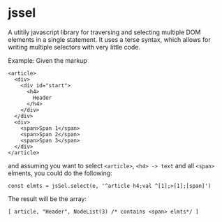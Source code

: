 # jssel
A utitily javascript library for traversing and selecting multiple DOM elements in a single statement.
It uses a terse syntax, which allows for writing multiple selectors with very little code.

Example:
Given the markup
```
<article>
  <div>
    <div id="start">
      <h4>
        Header
      </h4>
    </div>
  </div>
  <div>
    <span>Span 1</span>
    <span>Span 2</span>
    <span>Span 3</span>
  </div>
</article>
```
and assuming you want to select `<article>`, `<h4> -> text` and all `<span>` elments, you could do the following:

`const elmts = jsSel.select(e, '^article h4;val ^[1];>[1];[span]')`

The result will be the array:
```
[ article, "Header", NodeList(3) /* contains <span> elmts*/ ]
```
